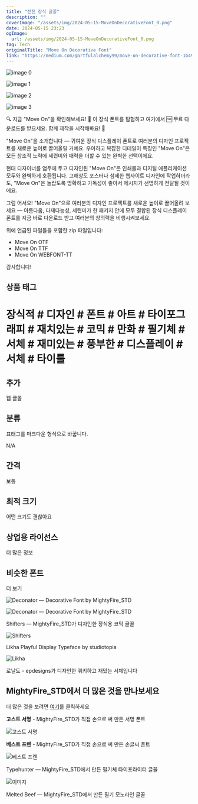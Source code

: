```yaml
---
title: "전진 장식 글꼴"
description: ""
coverImage: "/assets/img/2024-05-15-MoveOnDecorativeFont_0.png"
date: 2024-05-15 23:23
ogImage:
  url: /assets/img/2024-05-15-MoveOnDecorativeFont_0.png
tag: Tech
originalTitle: "Move On Decorative Font"
link: "https://medium.com/@artfulalchemy99/move-on-decorative-font-1b490c854819"
---
```


![image 0](/assets/img/2024-05-15-MoveOnDecorativeFont_0.png)

![image 1](/assets/img/2024-05-15-MoveOnDecorativeFont_1.png)

![image 2](/assets/img/2024-05-15-MoveOnDecorativeFont_2.png)

![image 3](/assets/img/2024-05-15-MoveOnDecorativeFont_3.png)

🔍 지금 "Move On"을 확인해보세요! 📁 이 장식 폰트를 탐험하고 여기에서 🆓 무료 다운로드를 받으세요. 함께 제작을 시작해봐요! 🚀

"Move On"을 소개합니다 — 귀여운 장식 디스플레이 폰트로 여러분의 디자인 프로젝트를 새로운 높이로 끌어올릴 거예요. 우아하고 복잡한 디테일이 특징인 "Move On"은 모든 창조적 노력에 세련미와 매력을 더할 수 있는 완벽한 선택이에요.

현대 디자이너를 염두에 두고 디자인된 "Move On"은 인쇄물과 디지털 애플리케이션 모두와 완벽하게 호환됩니다. 고해상도 포스터나 섬세한 웹사이트 디자인에 작업하더라도, "Move On"은 놀랍도록 명확하고 가독성이 좋아서 메시지가 선명하게 전달될 것이에요.

그럼 어서요! "Move On"으로 여러분의 디자인 프로젝트를 새로운 높이로 끌어올려 보세요 — 아름다움, 다재다능성, 세련미가 한 패키지 안에 모두 결합된 장식 디스플레이 폰트를 지금 바로 다운로드 받고 여러분의 창의력을 비행시켜보세요.

위에 언급된 파일들을 포함한 zip 파일입니다:

- Move On OTF
- Move On TTF
- Move On WEBFONT-TT

감사합니다!

## 상품 태그

# 장식적 # 디자인 # 폰트 # 아트 # 타이포그래피 # 재치있는 # 코믹 # 만화 # 필기체 # 서체 # 재미있는 # 풍부한 # 디스플레이 # 서체 # 타이틀

## 추가

웹 글꼴

## 분류

표태그를 마크다운 형식으로 바꿉니다.

N/A

## 간격

보통

## 최적 크기

어떤 크기도 괜찮아요

## 상업용 라이선스

더 많은 정보

## 비슷한 폰트

더 보기

![Deconator — Decorative Font by MightyFire_STD](/assets/img/2024-05-15-MoveOnDecorativeFont_4.png)

![Deconator — Decorative Font by MightyFire_STD](/assets/img/2024-05-15-MoveOnDecorativeFont_5.png)

Shifters — MightyFire_STD가 디자인한 장식용 코믹 글꼴

![Shifters](/assets/img/2024-05-15-MoveOnDecorativeFont_6.png)

Likha Playful Display Typeface by studiotopia

![Likha](/assets/img/2024-05-15-MoveOnDecorativeFont_7.png)

로날도 - epdesigns가 디자인한 쿼키하고 재밌는 서체입니다

## MightyFire_STD에서 더 많은 것을 만나보세요

더 많은 것을 보려면 [여기](/assets/img/2024-05-15-MoveOnDecorativeFont_8.png)를 클릭하세요

**고스트 서명** - MightyFire_STD가 직접 손으로 써 만든 서명 폰트

![고스트 서명](/assets/img/2024-05-15-MoveOnDecorativeFont_9.png)

**베스트 프렌** - MightyFire_STD가 직접 손으로 써 만든 손글씨 폰트

![베스트 프렌](/assets/img/2024-05-15-MoveOnDecorativeFont_10.png)

Typehunter — MightyFire_STD에서 만든 필기체 타이포라이터 글꼴

![이미지](/assets/img/2024-05-15-MoveOnDecorativeFont_11.png)

Melted Beef — MightyFire_STD에서 만든 필기 모노라인 글꼴
